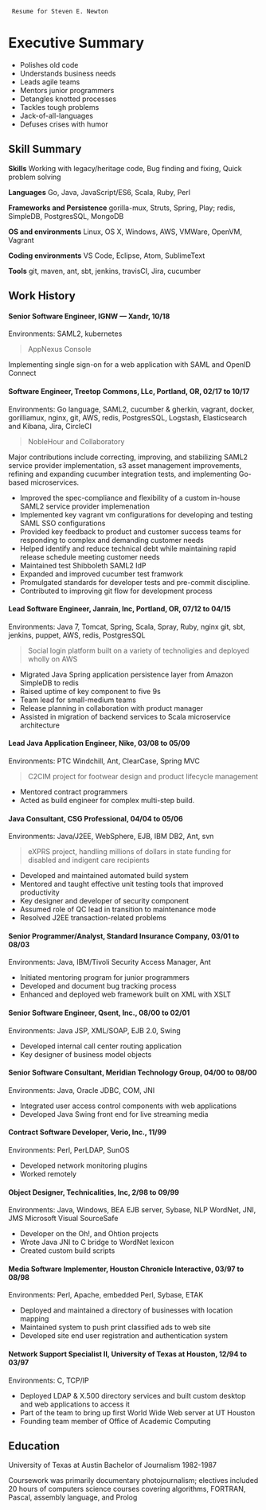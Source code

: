      Resume for Steven E. Newton
# Executive Summary
* Polishes old code
* Understands business needs
* Leads agile teams
* Mentors junior programmers
* Detangles knotted processes
* Tackles tough problems
* Jack-of-all-languages
* Defuses crises with humor

## Skill Summary

**Skills** Working with legacy/heritage code, Bug finding and fixing, Quick problem solving

**Languages** Go, Java, JavaScript/ES6, Scala, Ruby, Perl

**Frameworks and Persistence** gorilla-mux, Struts, Spring, Play; redis, SimpleDB, PostgresSQL, MongoDB

**OS and environments** Linux, OS X, Windows, AWS, VMWare, OpenVM, Vagrant

**Coding environments** VS Code, Eclipse, Atom, SublimeText

**Tools** git, maven, ant, sbt, jenkins, travisCI, Jira, cucumber

## Work History

#### Senior Software Engineer, IGNW — Xandr, 10/18
Environments: SAML2, kubernetes
> AppNexus Console

Implementing single sign-on for a web application with SAML and OpenID Connect

#### Software Engineer, Treetop Commons, LLc, Portland, OR, 02/17 to 10/17
Environments: Go language, SAML2, cucumber & gherkin, vagrant, docker, gorilliamux, nginx, git, AWS, redis, PostgresSQL, Logstash, Elasticsearch and Kibana, Jira, CircleCI
> NobleHour and Collaboratory

Major contributions include correcting, improving, and stabilizing SAML2 service provider implementation, s3 asset management improvements, refining and expanding cucumber integration tests, and implementing Go-based microservices.

* Improved the spec-compliance and flexibility of a custom in-house SAML2 service provider implemenation
* Implemented key vagrant vm configurations for developing and testing SAML SSO configurations
* Provided key feedback to product and customer success teams for responding to complex and demanding customer needs
* Helped identify and reduce technical debt while maintaining rapid release schedule meeting customer needs
* Maintained test Shibboleth SAML2 IdP
* Expanded and improved cucumber test framwork
* Promulgated standards for developer tests and pre-commit discipline.
* Contributed to improving git flow for development process

#### Lead Software Engineer, Janrain, Inc, Portland, OR, 07/12 to 04/15
Environments: Java 7, Tomcat,  Spring, Scala, Spray, Ruby, nginx git, sbt, jenkins, puppet, AWS, redis, PostgresSQL
> Social login platform built on a variety of technoligies and deployed wholly on AWS

* Migrated Java Spring application persistence layer from Amazon SimpleDB to redis
* Raised  uptime of key component to five 9s
* Team lead for small-medium teams
* Release planning in collaboration with product manager
* Assisted in migration of backend services to Scala microservice architecture

#### Lead Java Application Engineer, Nike, 03/08 to 05/09
Environments: PTC Windchill, Ant, ClearCase, Spring MVC
> C2CIM project for footwear design and product lifecycle management
* Mentored contract programmers
* Acted as build engineer for complex multi-step build.

#### Java Consultant, CSG Professional, 04/04 to 05/06
Environments: Java/J2EE, WebSphere, EJB, IBM DB2, Ant, svn
> eXPRS project, handling millions of dollars in state funding for disabled and indigent care recipients

* Developed and maintained automated build system
* Mentored and taught effective unit testing tools  that improved productivity
* Key designer and developer of security component
* Assumed role of QC lead in transition to maintenance mode
* Resolved J2EE transaction-related problems

#### Senior Programmer/Analyst, Standard Insurance Company, 03/01 to 08/03
Environments: Java, IBM/Tivoli Security Access Manager, Ant
* Initiated mentoring program for junior programmers
* Developed and document bug tracking process
* Enhanced and deployed web framework built on XML with XSLT

#### Senior Software Engineer, Qsent, Inc., 08/00 to 02/01
Environments: Java JSP, XML/SOAP, EJB 2.0, Swing
* Developed internal call center routing application
* Key designer of business model objects

#### Senior Software Consultant, Meridian Technology Group, 04/00 to 08/00
Environments: Java, Oracle JDBC, COM, JNI
* Integrated user access control components with web applications
* Developed Java Swing front end for live streaming media

#### Contract Software Developer, Verio, Inc., 11/99
Environments: Perl, PerLDAP, SunOS
* Developed network monitoring plugins
* Worked remotely

#### Object Designer, Technicalities, Inc, 2/98 to 09/99
Environments: Java, Windows,  BEA EJB server, Sybase, NLP WordNet, JNI, JMS Microsoft Visual SourceSafe
* Developer on the Oh!, and Ohtion projects
* Wrote Java JNI to C bridge to WordNet lexicon
* Created custom build scripts

#### Media Software Implementer, Houston Chronicle Interactive, 03/97 to 08/98
Environments: Perl, Apache, embedded Perl, Sybase, ETAK
* Deployed and maintained a directory of businesses with location mapping
* Maintained system to push print classified ads to web site
* Developed site end user registration and authentication system

#### Network Support Specialist II, University of Texas at Houston, 12/94 to 03/97
Environments: C, TCP/IP
* Deployed LDAP & X.500 directory services and built custom desktop and web applications to access it
* Part of the team to bring up first World Wide Web server at UT Houston
* Founding team member of Office of Academic Computing

## Education
University of Texas at Austin
Bachelor of Journalism
1982-1987

Coursework was primarily documentary photojournalism; electives included 20 hours of computers science courses covering algorithms, FORTRAN, Pascal, assembly language, and Prolog
